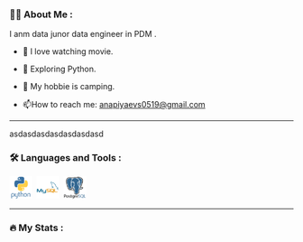 ### :man_technologist: About Me :
I anm data junor data engineer in PDM .

- :movie_camera: I love watching movie.

- :snake: Exploring Python.

- :sunrise_over_mountains: My hobbie is camping.

- :mailbox:How to reach me:  anapiyaevs0519@gmail.com

---
asdasdasdasdasdasdasd
### :hammer_and_wrench: Languages and Tools :
<div>
  <img src="https://github.com/devicons/devicon/blob/master/icons/python/python-original-wordmark.svg" title="Python"  alt="Python" width="40" height="40"/>&nbsp;
  <img src="https://github.com/devicons/devicon/blob/master/icons/mysql/mysql-original-wordmark.svg" title="MySQL"  alt="MySQL" width="40" height="40"/>&nbsp;
  <img src="https://github.com/devicons/devicon/blob/master/icons/postgresql/postgresql-original-wordmark.svg" title="Postresql"  alt="Postresql" width="40" height="40"/>&nbsp;
</div>

---

### :fire: My Stats :

